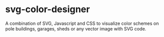 # svg-color-designer
A combination of SVG, Javascript and CSS to visualize color schemes on pole buildings, garages, sheds or any vector image with SVG code.
